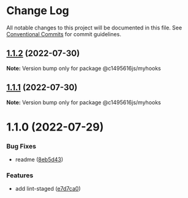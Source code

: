 # Change Log

All notable changes to this project will be documented in this file.
See [Conventional Commits](https://conventionalcommits.org) for commit guidelines.

## [1.1.2](https://github.com/c1495616js/jerry-fe-library/compare/@c1495616js/myhooks@1.1.1...@c1495616js/myhooks@1.1.2) (2022-07-30)

**Note:** Version bump only for package @c1495616js/myhooks





## [1.1.1](https://github.com/c1495616js/jerry-fe-library/compare/@c1495616js/myhooks@1.1.0...@c1495616js/myhooks@1.1.1) (2022-07-30)

**Note:** Version bump only for package @c1495616js/myhooks





# 1.1.0 (2022-07-29)


### Bug Fixes

* readme ([8eb5d43](https://github.com/c1495616js/jerry-fe-library/commit/8eb5d436b7df2b21df9c6d198dada2dc5096ce78))


### Features

* add lint-staged ([e7d7ca0](https://github.com/c1495616js/jerry-fe-library/commit/e7d7ca02366321f602e6f10315be12fc6c2cd171))
